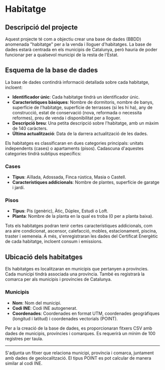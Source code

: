# Habitatge

## Descripció del projecte

Aquest projecte té com a objectiu crear una base de dades (BBDD) anomenada "habitatge" per a la venda i lloguer d'habitatges. La base de dades estarà centrada en els municipis de Catalunya, però hauria de poder funcionar per a qualsevol municipi de la resta de l'Estat.

## Esquema de la base de dades

La base de dades contindrà informació detallada sobre cada habitatge, incloent:

- **Identificador únic**: Cada habitatge tindrà un identificador únic.
- **Característiques bàsiques**: Nombre de dormitoris, nombre de banys, superfície de l'habitatge, superfície de terrasses (si les hi ha), any de construcció, estat de conservació (nova, reformada o necessita reformes), preu de venda i disponibilitat per a lloguer.
- **Descripció breu**: Una petita descripció sobre l'habitatge, amb un màxim de 140 caràcters.
- **Última actualització**: Data de la darrera actualització de les dades.

Els habitatges es classificaran en dues categories principals: unitats independents (cases) o apartaments (pisos). Cadascuna d'aquestes categories tindrà subtipus específics:

### Cases

- **Tipus**: Aïllada, Adossada, Finca rústica, Masia o Castell.
- **Característiques addicionals**: Nombre de plantes, superfície de garatge i jardí.

### Pisos

- **Tipus**: Pis (genèric), Àtic, Dúplex, Estudi o Loft.
- **Planta**: Nombre de la planta en la qual es troba (0 per a planta baixa).

Tots els habitatges podran tenir certes característiques addicionals, com ara aire condicionat, ascensor, calefacció, mobles, estacionament, piscina, traster i xemeneia. A més, s'enregistraran les dades del Certificat Energètic de cada habitatge, incloent consum i emissions.

## Ubicació dels habitatges

Els habitatges es localitzaran en municipis que pertanyen a províncies. Cada municipi tindrà associada una província. També es registrarà la comarca per als municipis i províncies de Catalunya.

### Municipis

- **Nom**: Nom del municipi.
- **Codi INE**: Codi INE autogenerat.
- **Coordenades**: Coordenades en format UTM, coordenades geogràfiques (longitud i latitud) i coordenades vectorials (POINT).

Per a la creació de la base de dades, es proporcionaran fitxers CSV amb dades de municipis, províncies i comarques. Es requerirà un mínim de 100 registres per taula.

---

S'adjunta un fitxer que relaciona municipi, província i comarca, juntament amb dades de geolocalització. El tipus POINT es pot calcular de manera similar al codi INE.
